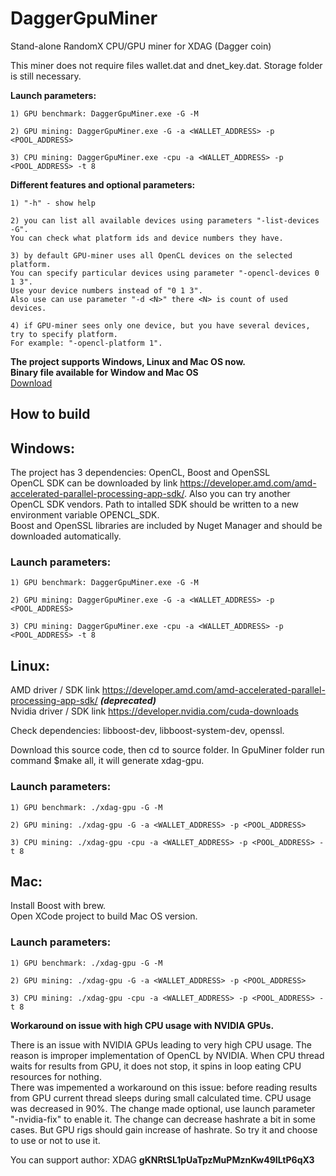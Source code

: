 # DaggerGpuMiner
Stand-alone RandomX CPU/GPU miner for XDAG (Dagger coin)

This miner does not require files wallet.dat and dnet_key.dat. Storage folder is still necessary.

**Launch parameters:**

	1) GPU benchmark: DaggerGpuMiner.exe -G -M  
	
	2) GPU mining: DaggerGpuMiner.exe -G -a <WALLET_ADDRESS> -p <POOL_ADDRESS>  
	
	3) CPU mining: DaggerGpuMiner.exe -cpu -a <WALLET_ADDRESS> -p <POOL_ADDRESS> -t 8  
	
**Different features and optional parameters:**

	1) "-h" - show help
	
	2) you can list all available devices using parameters "-list-devices -G". 
	You can check what platform ids and device numbers they have.
	
	3) by default GPU-miner uses all OpenCL devices on the selected platform. 
	You can specify particular devices using parameter "-opencl-devices 0 1 3". 
	Use your device numbers instead of "0 1 3".
	Also use can use parameter "-d <N>" there <N> is count of used devices.
	
	4) if GPU-miner sees only one device, but you have several devices, try to specify platform. 
	For example: "-opencl-platform 1".
	
	
**The project supports Windows, Linux and Mac OS now.**   
**Binary file available for Window and Mac OS**  
[Download](https://github.com/jonano614/DaggerGpuMiner/releases)  


## How to build

## Windows:  
The project has 3 dependencies: OpenCL, Boost and OpenSSL  
OpenCL SDK can be downloaded by link https://developer.amd.com/amd-accelerated-parallel-processing-app-sdk/. Also you can try another OpenCL SDK vendors. Path to intalled SDK should be written to a new environment variable OPENCL_SDK.  
Boost and OpenSSL libraries are included by Nuget Manager and should be downloaded automatically.

### Launch parameters:

	1) GPU benchmark: DaggerGpuMiner.exe -G -M  
	
	2) GPU mining: DaggerGpuMiner.exe -G -a <WALLET_ADDRESS> -p <POOL_ADDRESS>  
	
	3) CPU mining: DaggerGpuMiner.exe -cpu -a <WALLET_ADDRESS> -p <POOL_ADDRESS> -t 8  


## Linux: 
AMD driver / SDK link https://developer.amd.com/amd-accelerated-parallel-processing-app-sdk/ ***(deprecated)***   
Nvidia driver / SDK link https://developer.nvidia.com/cuda-downloads  

Check dependencies: libboost-dev, libboost-system-dev, openssl.  

Download this source code, then cd to source folder. In GpuMiner folder run command $make all, it will generate xdag-gpu.  

### Launch parameters:

	1) GPU benchmark: ./xdag-gpu -G -M
	
	2) GPU mining: ./xdag-gpu -G -a <WALLET_ADDRESS> -p <POOL_ADDRESS>
	
	3) CPU mining: ./xdag-gpu -cpu -a <WALLET_ADDRESS> -p <POOL_ADDRESS> -t 8
	

## Mac:  
Install Boost with brew.  
Open XCode project to build Mac OS version.  

### Launch parameters:
	1) GPU benchmark: ./xdag-gpu -G -M
	
	2) GPU mining: ./xdag-gpu -G -a <WALLET_ADDRESS> -p <POOL_ADDRESS>
	
	3) CPU mining: ./xdag-gpu -cpu -a <WALLET_ADDRESS> -p <POOL_ADDRESS> -t 8
	

**Workaround on issue with high CPU usage with NVIDIA GPUs.**  

There is an issue with NVIDIA GPUs leading to very high CPU usage. The reason is improper implementation of OpenCL by NVIDIA. When CPU thread waits for results from GPU, it does not stop, it spins in loop eating CPU resources for nothing.  
There was impemented a workaround on this issue: before reading results from GPU current thread sleeps during small calculated time. CPU usage was decreased in 90%. The change made optional, use launch parameter "-nvidia-fix" to enable it. The change can decrease hashrate a bit in some cases. But GPU rigs should gain increase of hashrate. So try it and choose to use or not to use it.

You can support author: XDAG  **gKNRtSL1pUaTpzMuPMznKw49ILtP6qX3**
